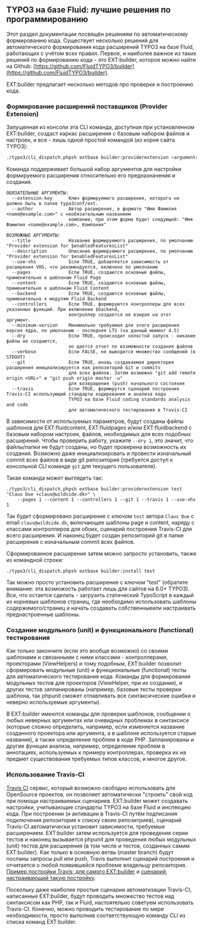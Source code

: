 ## TYPO3 на базе Fluid: лучшие решения по программированию

Этот раздел документации посвящён решениям по автоматическому формированию кода. Существует несколько решений для
автоматического формирования кода расширений TYPO3 на базе Fluid, работающих с учётом всех правил. Первое,
и наиболее важное из таких решений по формированию кода - это EXT:builder, которое можно найти на Github:
[https://github.com/FluidTYPO3/builder](https://github.com/FluidTYPO3/builder).

EXT:builder предлагает несколько методов про проверке и построению кода.

### Формирование расширений поставщиков (Provider Extension)

Запущенная из консоли эта CLI команда, доступная при установленном EXT:builder, создаст каркас расширения с базовым набором 
файлов и настроек, и все - лишь одной простой командой (из корня сайта TYPO3):

```bash
./typo3/cli_dispatch.phpsh extbase builder:providerextension <arguments>
```

Команда поддерживает большой набор аргументов для настройки формируемого расширения относительно его предназначения и создания.

```plain
ОБЯЗАТЕЛЬНЫЕ АРГУМЕНТЫ:
  --extension-key      Ключ формируемого расширения, которого не должно быть в папке typo3conf/ext.
  --author             Автор расширения, в формате "Имя Фамилия <name@example.com>" с необязательным названием
                       компании, при этом форма будет следующей: "Имя Фамилия <name@example.com>, Компания"

ВОЗМОЖНЫЕ АРГУМЕНТЫ:
  --title              Название формируемого расширения, по умолчанию "Provider extension for $enabledFeaturesList"
  --description        Описание формируемого расширения, по умолчанию "Provider extension for $enabledFeaturesList"
  --use-vhs            Если TRUE, добавляется зависимость от расширения VHS, что рекомендуется, включено по умолчанию
  --pages              Если TRUE, создаются основные файлы, применительно к шаблонам Fluid Page
  --content            Если TRUE, создаются основные файлы, применительно к шаблонам Fluid Content
  --backend            Если TRUE, создаются основные файлы, применительно к модулям Fluid Backend
  --controllers        Если TRUE, формируются контроллеры для всех указанных функций. При включении $backend,
                       контроллер создается не взирая на этот аргумент.
  --minimum-version    Минимально требуемая для этого расширения версия ядра, по умолчанию - последняя LTS (на данный момент 4.5)
  --dry                Если TRUE, происходит холостой запуск - никакие файлы не создаются,
                       но дается отчет по возможности создания файлов
  --verbose            Если FALSE, не выводится множество сообщений (в STDOUT)
  --git                Если TRUE, вновь создаваемая директория расширения инициализируется как репозиторий Git и commits
                       для всех файлов. Затем возможно "git add remote origin <URL>" и "git push origin master -u"
                       для возвращения (push) начального состояния
  --travis             Если TRUE, формирутся сценарий построения Travis-CI использующий стандарты кодирования и анализа кода
                       TYPO3 на базе Fluid coding standards analysis and code
                       для автоматического тестирования в Travis-CI
```

В зависимости от используемых параметров, будут созданы файлы шаблонов для EXT:fluidcontent,
EXT:fluidpages и/или EXT:fluidbackend с базовым набором настроек, файлов, необходимых для всех подобных расширений. Чтобы
проверить работу, укажите `--dry 1`, это значит, что файлы/папки не будут созданы, но будет проверена возможность их создания.
Возможно даже инициализировать и провести изначальный commit всех файлов в виде git репозитория (требуется доступ к консольной
CLI команде `git` для текущего пользователя).

Такая команда может выглядеть так:

```shell
./typo3/cli_dispatch.phpsh extbase builder:providerextension test "Claus Due <claus@wildside.dk>" \
	--pages 1 --content 1 --controllers 1 --git 1 --travis 1 --use-vhs 1
```

Так будет сформировано расширение с ключом `test` автора `Claus Due` с email `claus@wildside.dk`,
включающее шаблоны page и content, наряду с классами контроллеров для обоих, сценарий построения Travis-CI для всего расширения.
И наконец будет создан репозиторий git в папке расширения с изначальным commit всех файлов.

Сформированное расширение затем можно запросто установить, также из командной строки:

```shell
./typo3/cli_dispatch.phpsh extbase builder:install test
```

Так можно просто установить расширение с ключом "test" (обратите внимание: эта возможость работает лишь для сайтов на 6.0+ TYPO3).
Все, что остается сделать - загрузить статический TypoScript в каждый из корневых шаблонов страниц,
где необходимо использовать шаблоны содержимого/страниц и начать создавать собственныеили настраивать преднастроенные шаблоны.

### Создание модульного (unit) и функционального (functional) тестирования

Как только закончите (если это вообще возможно) со своими шаблонами и связанными с ними классами - контроллерами,
проекторами (ViewHelpers) и тому подобным, EXT:builder позволит сформировать модульные (unit) и функциональные (functional)
тесты для автоматического тестирования кода. Команды для формирования модульных тестов для проекторов (ViewHelper,
при их создании), и других тестов запланированы (например, базовые тесты проверки шаблона,
так phpunit сможет отлавливать все синтаксические ошибки и неверно используемые аргументы).

В EXT:builder имеются команды для проверки шаблонов, сообщении о любых неверных аргументах или очевидных проблемах в синтаксисе
 (которые сложно определить, например, если изменяется название созданного проектора или аргумента,
 а в шаблоне используется старые названия), а также определение проблем в коде PHP. Запланированы и другие функции анализа,
 например, определение проблем в аннотациях, используемых к примеру  контроллерах, проверка их на предмет существования
 требуемых типов классов, и многое другое.

### Использование Travis-CI

[Travis CI](https://travis-ci.org/) сервис, который возможно свободно использовать для OpenSource проектов,
он позволяет автоматически "строить" свой код при помощи настраиваемых сценариев. EXT:builder может создавать настройки,
учитывающие стандарты TYPO3 на базе Fluid и инспекцию кода. При построении (и активации в Travis-CI путём подписания
подключения репозитория к списку своих репозитриев), сценарий Travis-CI автоматически установит зависимости,
требуемые расширением. EXT:builder затем используется для проведения серии тестов и наконец вызывается phpunit для проведения
любых модульных (unit) тестов для расширения (в том числе и тестов, созданных самим EXT:builder).
Как только в основную ветвь (master branch) будут посланы запросы pull или push, Travis выполнит сценарий построения и
отчитается о любой появившейся проблеме владельцу репозитория.
[Пример постройки Travis; для самого EXT:builder](https://travis-ci.org/FluidTYPO3/builder) и
[сценарий, настраивающий такую постройку](https://github.com/FluidTYPO3/builder/blob/master/.travis.yml).

Поскольку даже наиболее простые сценарии автоматизации Travis-CI, написанные EXT:builder, будут проводить множество тестов над
синтаксисом как PHP, так и Fluid, настоятельно советуем использовать Travis-CI. Конечно, можно проводить тестирование по мере
необходимости, просто выполнив соответствующую команду CLI из списка команд EXT:builder.
